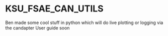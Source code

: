# KSU_FSAE_CAN_UTILS

Ben made some cool stuff in python which will do live plotting or logging via the candapter
User guide soon
